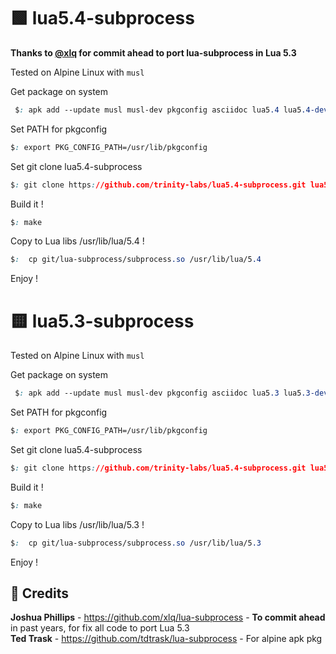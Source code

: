 # 🟩 lua5.4-subprocess

**Thanks to [@xlq](https://github.com/xlq/lua-subprocess) for commit ahead to port lua-subprocess in Lua 5.3**

Tested on Alpine Linux with `musl`

Get package on system

 ```css
  $: apk add --update musl musl-dev pkgconfig asciidoc lua5.4 lua5.4-dev lua5.4-libs
  ```
  
  Set PATH for pkgconfig
  
  ```css
  $: export PKG_CONFIG_PATH=/usr/lib/pkgconfig
  ```
  
   Set git clone lua5.4-subprocess
  
  ```css
  $: git clone https://github.com/trinity-labs/lua5.4-subprocess.git lua5.4-subprocess
  ```
  
  Build it !
  
  ```css
  $: make
  ```
  
  Copy to Lua libs /usr/lib/lua/5.4 !
  
  ```css
  $:  cp git/lua-subprocess/subprocess.so /usr/lib/lua/5.4
  ```
  Enjoy !
  
# 🟨 lua5.3-subprocess

Tested on Alpine Linux with `musl`

Get package on system

 ```css
  $: apk add --update musl musl-dev pkgconfig asciidoc lua5.3 lua5.3-dev lua5.3-libs
  ```
  
  Set PATH for pkgconfig
  
  ```css
  $: export PKG_CONFIG_PATH=/usr/lib/pkgconfig
  ```
  
   Set git clone lua5.4-subprocess
  
  ```css
  $: git clone https://github.com/trinity-labs/lua5.4-subprocess.git lua5.3-subprocess
  ```
  
  Build it !
  
  ```css
  $: make
  ```
  
  Copy to Lua libs /usr/lib/lua/5.3 !
  
  ```css
  $:  cp git/lua-subprocess/subprocess.so /usr/lib/lua/5.3
  ```
  Enjoy !

  <h2>🤝 Credits</h2>

**Joshua Phillips** - https://github.com/xlq/lua-subprocess - **To commit ahead** in past years, for fix all code to port Lua 5.3
<br>
**Ted Trask** - https://github.com/tdtrask/lua-subprocess - For alpine apk pkg
<br>